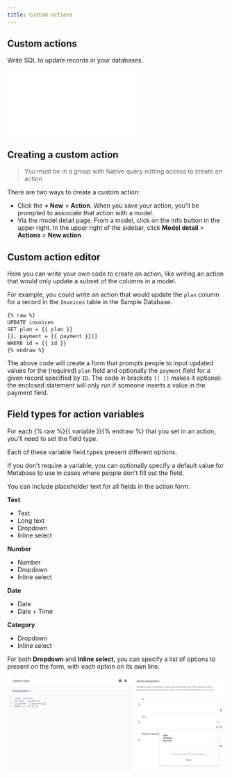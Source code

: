 ```yaml
---
title: Custom actions
---
```


## Custom actions

Write SQL to update records in your databases.

![Custom action](./images/custom-action.md)

## Creating a custom action

> You must be in a group with Native query editing access to create an action

There are two ways to create a custom action:

- Click the **+ New** > **Action**. When you save your action, you'll be prompted to associate that action with a model.
- Via the model detail page. From a model, click on the info button in the upper right. In the upper right of the sidebar, click **Model detail** > **Actions** > **New action**.

## Custom action editor

Here you can write your own code to create an action, like writing an action that would only update a subset of the columns in a model. 

For example, you could write an action that would update the `plan` column for a record in the `Invoices` table in the Sample Database.

```
{% raw %}
UPDATE invoices
SET plan = {{ plan }}
[[, payment = {{ payment }}]]
WHERE id = {{ id }}
{% endraw %}
```

The above code will create a form that prompts people to input updated values for the (required) `plan` field and optionally the `payment` field for a given record specified by `ID`. The code in brackets `[[ ]]` makes it optional: the enclosed statement will only run if someone inserts a value in the payment field.

## Field types for action variables

For each {% raw %}{{ variable }}{% endraw %} that you set in an action, you'll need to set the field type.

Each of these variable field types present different options. 

If you don't require a variable, you can optionally specify a default value for Metabase to use in cases where people don't fill out the field. 

You can include placeholder text for all fields in the action form.

**Text**

- Text
- Long text
- Dropdown
- Inline select

**Number**

- Number
- Dropdown
- Inline select

**Date**

- Date
- Date + Time

**Category**

- Dropdown
- Inline select

For both **Dropdown** and **Inline select**, you can specify a list of options to present on the form, with each option on its own line. 

![Dropdown select](./images/dropdown.png)
